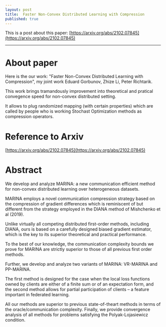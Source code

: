 ```yaml
---
layout: post
title:  Faster Non-Convex Distributed Learning with Compression
published: true
---
```


This is a post about this paper: [https://arxiv.org/abs/2102.07845](https://arxiv.org/abs/2102.07845)

---
# About paper

Here is the our work: "Faster Non-Convex Distributed Learning with Compression", my joint work Eduard Gorbunov, Zhize Li, Peter Richtarik.

This work brings tramandously improvement into theoretical and pratical convegence speed for non-convex distributed setting.

It allows to plug randomized mapping (with certain properties) which are called by people who is working Stochast Optimization methods as compression operators.


# Reference to Arxiv

[https://arxiv.org/abs/2102.07845](https://arxiv.org/abs/2102.07845)


# Abstract

We develop and analyze MARINA: a new communication efficient method for non-convex distributed learning over heterogeneous datasets. 

MARINA employs a novel communication compression strategy based on the compression of gradient differences which is reminiscent of
but different from the strategy employed in the DIANA method of Mishchenko et al (2019).

Unlike virtually all competing distributed first-order methods, including DIANA, ours is based on a carefully designed biased gradient estimator, 
which is the key to its superior theoretical and practical performance. 

To the best of our knowledge, the communication complexity bounds we prove for MARINA are strictly superior to those of all previous first order methods. 

Further, we develop and analyze two variants of MARINA: VR-MARINA and PP-MARINA. 

The first method is designed for the case when the local loss functions owned by clients are either of a finite sum or of an expectation form, 
and the second method allows for partial participation of clients – a feature important in federated learning. 

All our methods are superior to previous state-of-theart methods in terms of the oracle/communication complexity. Finally, we provide convergence analysis of all methods for problems satisfying the Polyak-Lojasiewicz condition.

